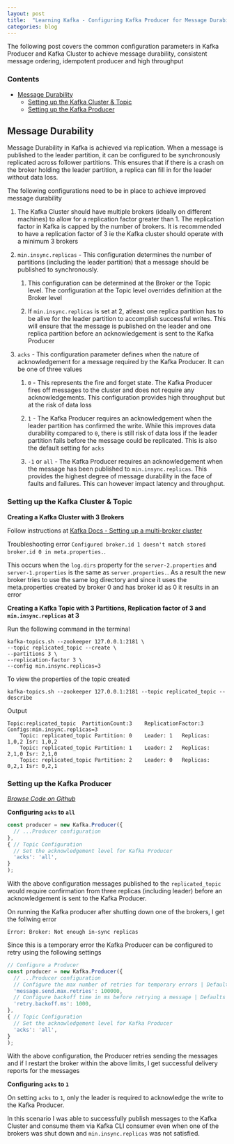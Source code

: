 ```yaml
---
layout: post
title:  "Learning Kafka - Configuring Kafka Producer for Message Durability"
categories: blog
---
```


The following post covers the common configuration parameters in Kafka Producer and Kafka Cluster to achieve message durability, consistent message ordering, idempotent producer and high throughput

### Contents
- [Message Durability](#message-durability)
  - [Setting up the Kafka Cluster & Topic](#setting-up-the-kafka-cluster--topic)
  - [Setting up the Kafka Producer](#setting-up-the-kafka-producer)

## Message Durability

Message Durability in Kafka is achieved via replication. When a message is published to the leader partition, it can be configured to be synchronously replicated across follower partitions. This ensures that if there is a crash on the broker holding the leader partition, a replica can fill in for the leader without data loss.

The following configurations need to be in place to achieve improved message durability

1. The Kafka Cluster should have multiple brokers (ideally on different machines) to allow for a replication factor greater than 1. The replication factor in Kafka is capped by the number of brokers. It is recommended to have a replication factor of 3 ie the Kafka cluster should operate with a minimum 3 brokers

2. `min.insync.replicas` - This configuration determines the number of partitions (including the leader partition) that a message should be published to synchronously.
   
   1. This configuration can be determined at the Broker or the Topic level. The configuration at the Topic level overrides definition at the Broker level
   
   2. If `min.insync.replicas` is set at 2, atleast one replica partition has to be alive for the leader partition to accomplish successful writes. This will ensure that the message is published on the leader and one replica partition before an acknowledgement is sent to the Kafka Producer

3. `acks` - This configuration parameter defines when the nature of acknowledgement for a message required by the Kafka Producer. It can be one of three values
   
   1. `0` - This represents the fire and forget state. The Kafka Producer fires off messages to the cluster and does not require any acknowledgements. This configuration provides high throughput but at the risk of data loss
   
   2. `1` - The Kafka Producer requires an acknowledgement when the leader partition has confirmed the write. While this improves data durability compared to `0`, there is still risk of data loss if the leader partition fails before the message could be replicated. This is also the default setting for `acks`
   
   3. `-1` or `all` - The Kafka Producer requires an acknowledgement when the message has been published to `min.insync.replicas`. This provides the highest degree of message durability in the face of faults and failures. This can however impact latency and throughput.

### Setting up the Kafka Cluster & Topic

**Creating a Kafka Cluster with 3 Brokers**

Follow instructions at [Kafka Docs - Setting up a multi-broker cluster](https://kafka.apache.org/quickstart#quickstart_multibroker)

Troubleshooting error `Configured broker.id 1 doesn't match stored broker.id 0 in meta.properties.`. 

This occurs when the `log.dirs` property for the `server-2.properties` and `server-1.properties` is the same as `server.properties.`. As a result the new broker tries to use the same log directory and since it uses the meta.properties created by broker 0 and has broker id as 0 it results in an error

**Creating a Kafka Topic with 3 Partitions, Replication factor of 3 and `min.insync.replicas` at 3**

Run the following command in the terminal

```
kafka-topics.sh --zookeeper 127.0.0.1:2181 \
--topic replicated_topic --create \
--partitions 3 \
--replication-factor 3 \
--config min.insync.replicas=3

```

To view the properties of the topic created

`kafka-topics.sh --zookeeper 127.0.0.1:2181 --topic replicated_topic --describe`

Output

```
Topic:replicated_topic	PartitionCount:3	ReplicationFactor:3	Configs:min.insync.replicas=3
	Topic: replicated_topic	Partition: 0	Leader: 1	Replicas: 1,0,2	Isr: 1,0,2
	Topic: replicated_topic	Partition: 1	Leader: 2	Replicas: 2,1,0	Isr: 2,1,0
	Topic: replicated_topic	Partition: 2	Leader: 0	Replicas: 0,2,1	Isr: 0,2,1

```

### Setting up the Kafka Producer

_[Browse Code on Github](https://github.com/dsinecos/learn-kafka-producer/tree/4d8c03a382e86e69cd73a193a3254d5ef4bde221)_

**Configuring `acks` to `all`**

```javascript
const producer = new Kafka.Producer({
  // ...Producer configuration
},
{ // Topic Configuration
  // Set the acknowledgement level for Kafka Producer
  'acks': 'all',
}
);

```

With the above configuration messages published to the `replicated_topic` would require confirmation from three replicas (including leader) before an acknowledgement is sent to the Kafka Producer.

On running the Kafka producer after shutting down one of the brokers, I get the follwing error

`Error: Broker: Not enough in-sync replicas`

Since this is a temporary error the Kafka Producer can be configured to retry using the following settings

```javascript
// Configure a Producer
const producer = new Kafka.Producer({
  // ...Producer configuration
  // Configure the max number of retries for temporary errors | Defaults to 2
  'message.send.max.retries': 100000,
  // Configure backoff time in ms before retrying a message | Defaults to 100 ms
  'retry.backoff.ms': 1000,
},
{ // Topic Configuration
  // Set the acknowledgement level for Kafka Producer
  'acks': 'all',
}
);
```

With the above configuration, the Producer retries sending the messages and if I restart the broker within the above limits, I get successful delivery reports for the messages

**Configuring `acks` to `1`**

On setting `acks` to `1`, only the leader is required to acknowledge the write to the Kafka Producer. 

In this scenario I was able to successfully publish messages to the Kafka Cluster and consume them via Kafka CLI consumer even when one of the brokers was shut down and `min.insync.replicas` was not satisfied.